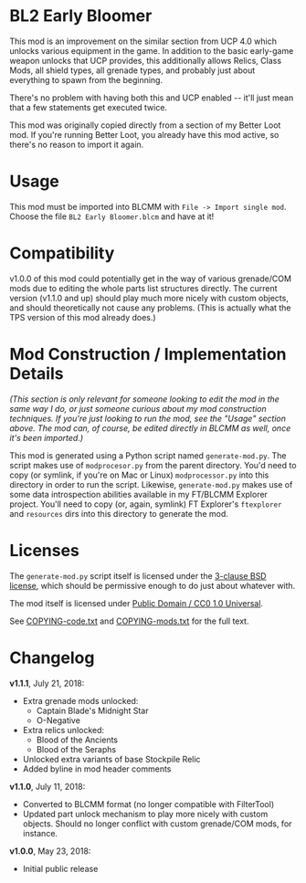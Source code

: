 BL2 Early Bloomer
=================

This mod is an improvement on the similar section from UCP 4.0 which unlocks
various equipment in the game.  In addition to the basic early-game weapon
unlocks that UCP provides, this additionally allows Relics, Class Mods, all
shield types, all grenade types, and probably just about everything to spawn
from the beginning.

There's no problem with having both this and UCP enabled -- it'll just mean
that a few statements get executed twice.

This mod was originally copied directly from a section of my Better Loot mod.
If you're running Better Loot, you already have this mod active, so there's
no reason to import it again.

Usage
=====

This mod must be imported into BLCMM with `File -> Import single mod`.
Choose the file `BL2 Early Bloomer.blcm` and have at it!

Compatibility
=============

v1.0.0 of this mod could potentially get in the way of various grenade/COM
mods due to editing the whole parts list structures directly.  The current
version (v1.1.0 and up) should play much more nicely with custom objects,
and should theoretically not cause any problems.  (This is actually what
the TPS version of this mod already does.)

Mod Construction / Implementation Details
=========================================

*(This section is only relevant for someone looking to edit the mod in the
same way I do, or just someone curious about my mod construction techniques.
If you're just looking to run the mod, see the "Usage" section above.  The
mod can, of course, be edited directly in BLCMM as well, once it's been
imported.)*

This mod is generated using a Python script named `generate-mod.py`.  The
script makes use of `modprocesor.py` from the parent directory.  You'd need
to copy (or symlink, if you're on Mac or Linux) `modprocessor.py` into this
directory in order to run the script.  Likewise, `generate-mod.py` makes
use of some data introspection abilities available in my FT/BLCMM Explorer
project.  You'll need to copy (or, again, symlink) FT Explorer's `ftexplorer`
and `resources` dirs into this directory to generate the mod.

Licenses
========

The `generate-mod.py` script itself is licensed under the
[3-clause BSD license](https://opensource.org/licenses/BSD-3-Clause),
which should be permissive enough to do just about whatever with.

The mod itself is licensed under
[Public Domain / CC0 1.0 Universal](https://creativecommons.org/publicdomain/zero/1.0/).

See [COPYING-code.txt](../COPYING-code.txt) and [COPYING-mods.txt](../COPYING-mods.txt)
for the full text.

Changelog
=========

**v1.1.1**, July 21, 2018:
 * Extra grenade mods unlocked:
   * Captain Blade's Midnight Star
   * O-Negative
 * Extra relics unlocked:
   * Blood of the Ancients
   * Blood of the Seraphs
 * Unlocked extra variants of base Stockpile Relic
 * Added byline in mod header comments

**v1.1.0**, July 11, 2018:
 * Converted to BLCMM format (no longer compatible with FilterTool)
 * Updated part unlock mechanism to play more nicely with custom objects.
   Should no longer conflict with custom grenade/COM mods, for instance.

**v1.0.0**, May 23, 2018:
 * Initial public release
